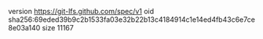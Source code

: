 version https://git-lfs.github.com/spec/v1
oid sha256:69eded39b9c2b1533fa03e32b22b13c4184914c1e14ed4fb43c6e7ce8e03a140
size 11167
